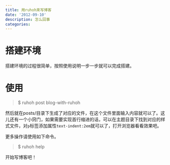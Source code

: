```yaml
---
title: 用ruhoh来写博客
date: '2012-09-10'
description: 怎么回事
categories:
---
```


# 搭建环境

搭建环境的过程很简单，按照使用说明一步一步就可以完成搭建。

# 使用

>$ ruhoh post blog-with-ruhoh

然后就在posts/目录下生成了对应的文件，在这个文件里面输入内容就可以了。这儿还有一个小窍门，如果需要实现首行缩进的话，可以在主题目录下找到对应的样式文件，对`p`标签添加属性`text-indent:2em`就可以了，打开浏览器看看效果吧。

更多操作请使用如下命令。

>$ ruhoh help

开始写博客吧！
